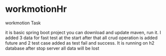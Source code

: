 # workmotionHr
workmotion Task

it is basic spring boot project you can download and update maven, run it.
I added 3 data for fast test at the start after that all crud operation is added future and 2 test case added as test fail and success.
It is running on h2 database after stop server all data will be lost
